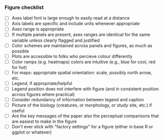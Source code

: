 ### Figure checklist

- [ ] Axes label font is large enough to easily read at a distance
- [ ] Axis labels are specific and include units whenever appropriate 
- [ ] Axes range is appropriate
- [ ] If multiple panels are present, axes ranges are identical for the same variable unless clearly flagged and justified
- [ ] Color schemes are maintained across panels and figures, as much as possible
- [ ] Plots are accessible to folks who percieve colour differently 
- [ ] Color ramps (e.g. heatmaps) colors are intuitive (e.g., blue for cool, red for hot)
- [ ] For maps: appropriate spatial orientation: scale, possibly north arrow, etc. 
- [ ] Legend, if appropriate/helpful
- [ ] Legend position does not interfere with figure (and in consistent position across figures where practical)
- [ ] Consider redundancy of information between legend and caption
- [ ] Picture of the biology (creatures, or morphology, or study site, etc.) if useful
- [ ] Are the key messages of the paper also the perceptual comparisons that are easiest to make in the figure
- [ ] Don't ever stick with "factory settings" for a figure (either in base R or ggplot or whatever)
